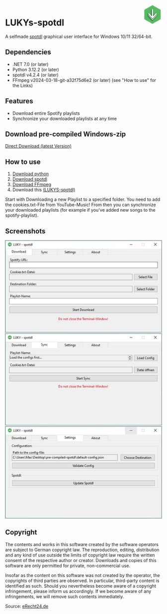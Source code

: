 <img src="src/res/spotify.png" alt="Logo" title="spotdl" align="right" height="60" />

# LUKYs-spotdl
A selfmade [spotdl](https://github.com/spotDL/spotify-downloader) graphical user interface for Windows 10/11 32/64-bit.

## Dependencies
- .NET 7.0 (or later)
- Python 3.12.2 (or later)
- spotdl v4.2.4 (or later)
- FFmpeg v2024-03-18-git-a32f75d6e2 (or later)
(see "How to use" for the Links)

## Features
-  Download entire Spotify playlists
-  Synchronize your downloaded playlists at any time

## Download pre-compiled Windows-zip
[Direct Download (latest Version)](https://github.com/MonsterSchool/LUKYS-spotdl/releases/latest/download/pre-compiled-spotdl.zip)

## How to use
1. [Download python](https://www.python.org/downloads/)
2. [Download spotdl](https://github.com/spotDL/spotify-downloader)
3. [Download FFmpeg](https://windowsloop.com/install-ffmpeg-windows-10/)
4. Download this [(LUKYS-spotdl)](https://github.com/MonsterSchool/LUKYS-spotdl/releases/latest/download/pre-compiled-spotdl.zip)

Start with Downloading a new Playlist to a specified folder. You need to add the cookies.txt-File from YouTube-Music!
From then you can synchronize your downloaded playlists (for example if you've added new songs to the spotify-playlist).

## Screenshots
<img src="img/01.jpg">
<img src="img/02.jpg">
<img src="img/03.jpg">

## Copyright
The contents and works in this software created by the software operators are subject to German copyright law. The reproduction, editing, distribution and any kind of use outside the limits of copyright law require the written consent of the respective author or creator. Downloads and copies of this software are only permitted for private, non-commercial use.

Insofar as the content on this software was not created by the operator, the copyrights of third parties are observed. In particular, third-party content is identified as such. Should you nevertheless become aware of a copyright infringement, please inform us accordingly. If we become aware of any infringements, we will remove such contents immediately.

Source: [eRecht24.de](https://www.e-recht24.de/)

